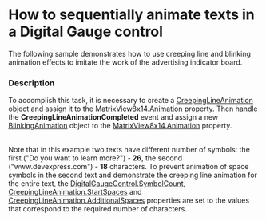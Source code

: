# How to sequentially animate texts in a Digital Gauge control


<p>The following sample demonstrates how to use creeping line and blinking animation effects to imitate the work of the advertising indicator board.</p>


<h3>Description</h3>

<p>To accomplish this task, it is necessary to create a <a href="http://help.devexpress.com/#WPF/clsDevExpressXpfGaugesCreepingLineAnimationtopic"><u>CreepingLineAnimation</u></a> object and assign it to the <a href="http://help.devexpress.com/#WPF/DevExpressXpfGaugesSymbolViewBase_Animationtopic"><u>MatrixView8x14.Animation</u></a> property. Then handle the <strong>CreepingLineAnimationCompleted</strong> event and assign a new <a href="http://help.devexpress.com/#WPF/clsDevExpressXpfGaugesBlinkingAnimationtopic"><u>BlinkingAnimation</u></a> object to the <a href="http://help.devexpress.com/#WPF/DevExpressXpfGaugesSymbolViewBase_Animationtopic"><u>MatrixView8x14.Animation</u></a> property.</p><p><br />
Note that in this example two texts have different number of symbols: the first (&quot;Do you want to learn more?&quot;) -<strong> 26</strong>, the second  (&quot;www.devexpress.com&quot;) - <strong>18</strong> characters. To prevent animation of space symbols in the second text and demonstrate  the creeping line animation for the entire text, the <a href="http://help.devexpress.com/#WPF/DevExpressXpfGaugesDigitalGaugeControl_SymbolCounttopic"><u>DigitalGaugeControl.SymbolCount</u></a>, <a href="http://help.devexpress.com/#WPF/DevExpressXpfGaugesCreepingLineAnimation_StartSpacestopic"><u>CreepingLineAnimation.StartSpaces</u></a> and <a href="http://help.devexpress.com/#WPF/DevExpressXpfGaugesCreepingLineAnimation_AdditionalSpacestopic"><u>CreepingLineAnimation.AdditionalSpaces</u></a> properties are set to the values that correspond to the required number of characters.</p><p><br />
</p>

<br/>


